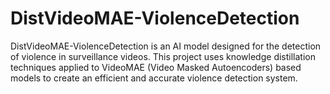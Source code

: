 # DistVideoMAE-ViolenceDetection
DistVideoMAE-ViolenceDetection is an AI model designed for the detection of violence in surveillance videos. This project uses knowledge distillation techniques applied to VideoMAE (Video Masked Autoencoders) based models to create an efficient and accurate violence detection system.
